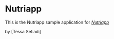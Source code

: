 # Nutriapp

This is the Nutriapp sample application for [*Nutriapp*](https://github.com/tsetiadi/nutriapp02)

by [Tessa Setiadi]